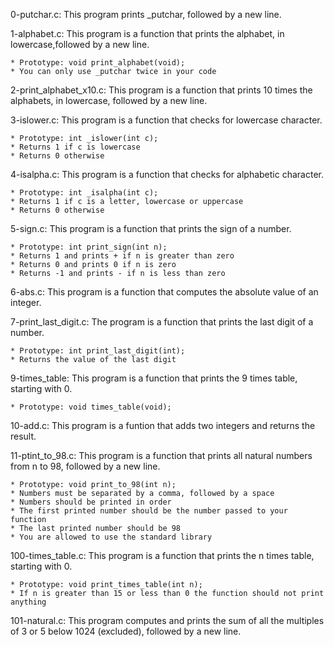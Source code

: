 0-putchar.c: This program prints _putchar, followed by a new line.

1-alphabet.c: This program is a function that prints the alphabet, in lowercase,followed by a new line.

	* Prototype: void print_alphabet(void);
	* You can only use _putchar twice in your code

2-print_alphabet_x10.c: This program is a function that prints 10 times the alphabets, in lowercase, followed by a new line.

3-islower.c: This program is a function that checks for lowercase character.

	* Prototype: int _islower(int c);
	* Returns 1 if c is lowercase
	* Returns 0 otherwise

4-isalpha.c: This program is a function that checks for alphabetic character.

	* Prototype: int _isalpha(int c);
	* Returns 1 if c is a letter, lowercase or uppercase
	* Returns 0 otherwise

5-sign.c: This program is a function that prints the sign of a number.

	* Prototype: int print_sign(int n);
	* Returns 1 and prints + if n is greater than zero
	* Returns 0 and prints 0 if n is zero
	* Returns -1 and prints - if n is less than zero

6-abs.c: This program is a function that computes the absolute value of an integer.

7-print_last_digit.c: The program is a function that prints the last digit of a number.

	* Prototype: int print_last_digit(int);
	* Returns the value of the last digit

9-times_table: This program is a function that prints the 9 times table, starting with 0.

	* Prototype: void times_table(void);

10-add.c: This program is a funtion that adds two integers and returns the result.

11-ptint_to_98.c: This program is a function that prints all natural numbers from n to 98, followed by a new line.

	* Prototype: void print_to_98(int n);
	* Numbers must be separated by a comma, followed by a space
	* Numbers should be printed in order
	* The first printed number should be the number passed to your function
	* The last printed number should be 98
	* You are allowed to use the standard library

100-times_table.c: This program is a function that prints the n times table, starting with 0.

	* Prototype: void print_times_table(int n);
	* If n is greater than 15 or less than 0 the function should not print anything

101-natural.c: This program computes and prints the sum of all the multiples of 3 or 5 below 1024 (excluded), followed by a new line.
